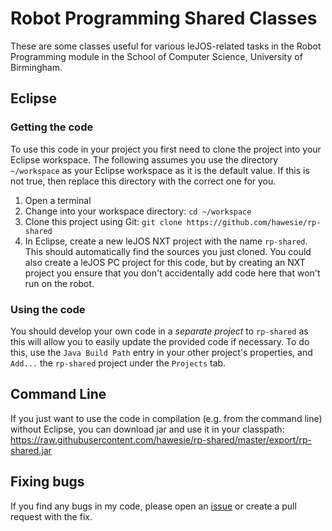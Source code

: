 # Robot Programming Shared Classes

These are some classes useful for various leJOS-related tasks in the Robot Programming module in the School of Computer Science, University of Birmingham.

## Eclipse

### Getting the code

To use this code in your project you first need to clone the project into your Eclipse workspace. The following assumes you use the directory `~/workspace` as your Eclipse workspace as it is the default value. If this is not true, then replace this directory with the correct one for you. 

1. Open a terminal
2. Change into your workspace directory: `cd ~/workspace`
3. Clone this project using Git: `git clone https://github.com/hawesie/rp-shared`
4. In Eclipse, create a new leJOS NXT project with the name `rp-shared`. This should automatically find the sources you just cloned. You could also create a leJOS PC project for this code, but by creating an NXT project you ensure that you don't accidentally add code here that won't run on the robot.

### Using the code

You should develop your own code in a *separate project* to `rp-shared` as this will allow you to easily update the provided code if necessary. To do this, use the `Java Build Path` entry in your other project's properties, and `Add...` the `rp-shared` project under the `Projects` tab.

## Command Line

If you just want to use the code in compilation (e.g. from the command line) without Eclipse, you can download jar and use it in your classpath: https://raw.githubusercontent.com/hawesie/rp-shared/master/export/rp-shared.jar


## Fixing bugs

If you find any bugs in my code, please open an [issue](https://github.com/hawesie/rp-shared/issues) or create a pull request with the fix.